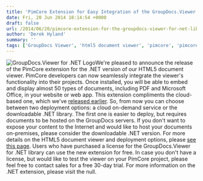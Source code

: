 ```yaml
---
title: 'PimCore Extension for Easy Integration of the GroupDocs.Viewer for .NET Library Is Now Available for Download'
date: Fri, 20 Jun 2014 18:14:54 +0000
draft: false
url: /2014/06/20/pimcore-extension-for-the-groupdocs-viewer-for-net-library-is-now-available-for-download/
author: 'Derek Hyland'
summary: ''
tags: ['GroupDocs Viewer', 'html5 document viewer', 'pimcore', 'pimcore extension', 'viewer for .net library', 'zArchive']
---
```


![GroupDocs.Viewer for .NET Logo](https://blog.groupdocs.com/wp-content/uploads/sites/4/2014/03/GD_VWR_NETIcon_114.png)We're pleased to announce the release of the PimCore extension for the .NET version of our HTML5 document viewer. PimCore developers can now seamlessly integrate the viewer's functionality into their projects. Once installed, you will be able to embed and display almost 50 types of documents, including PDF and Microsoft Office, in your website or web app. This extension compliments the cloud-based one, which we've [released earlier](https://blog.groupdocs.com/). So, from now you can choose between two deployment options: a cloud on-demand service or the downloadable .NET library. The first one is easier to deploy, but requires documents to be hosted on the GroupDocs servers. If you don't want to expose your content to the Internet and would like to host your documents on-premises, please consider the downloadable .NET version. For more details on the HTML5 document viewer and deployment options, please [see this page](http://groupdocs.com/html5-document-viewer). Users who have purchased a license for the GroupDocs.Viewer for .NET library can use the new extension for free. In case you don't have a license, but would like to test the viewer on your PimCore project, please feel free to contact sales for a free 30-day trial. For more information on the .NET extension, please visit the null.




